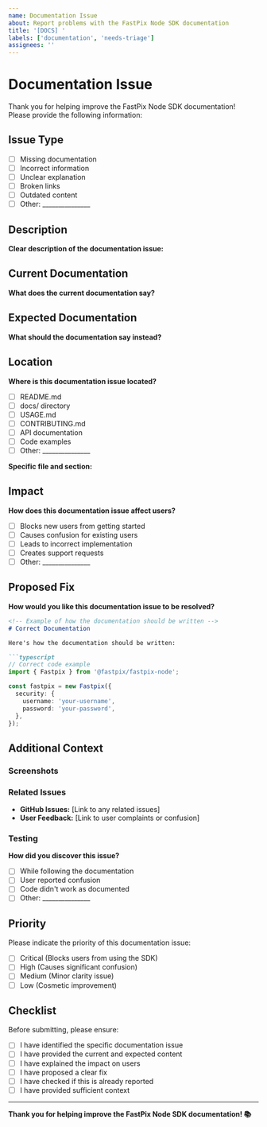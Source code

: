 ```yaml
---
name: Documentation Issue
about: Report problems with the FastPix Node SDK documentation
title: '[DOCS] '
labels: ['documentation', 'needs-triage']
assignees: ''
---
```


# Documentation Issue

Thank you for helping improve the FastPix Node SDK documentation! Please provide the following information:

## Issue Type
- [ ] Missing documentation
- [ ] Incorrect information
- [ ] Unclear explanation
- [ ] Broken links
- [ ] Outdated content
- [ ] Other: _______________

## Description
**Clear description of the documentation issue:**

<!-- What's wrong with the documentation? -->

## Current Documentation
**What does the current documentation say?**

<!-- Paste the current documentation content -->

## Expected Documentation
**What should the documentation say instead?**

<!-- Describe what the correct documentation should be -->

## Location
**Where is this documentation issue located?**

- [ ] README.md
- [ ] docs/ directory
- [ ] USAGE.md
- [ ] CONTRIBUTING.md
- [ ] API documentation
- [ ] Code examples
- [ ] Other: _______________

**Specific file and section:**
<!-- e.g., README.md line 45, or docs/api-reference.md section "Authentication" -->

## Impact
**How does this documentation issue affect users?**

- [ ] Blocks new users from getting started
- [ ] Causes confusion for existing users
- [ ] Leads to incorrect implementation
- [ ] Creates support requests
- [ ] Other: _______________

## Proposed Fix
**How would you like this documentation issue to be resolved?**

```markdown
<!-- Example of how the documentation should be written -->
# Correct Documentation

Here's how the documentation should be written:

```typescript
// Correct code example
import { Fastpix } from '@fastpix/fastpix-node';

const fastpix = new Fastpix({
  security: {
    username: 'your-username',
    password: 'your-password',
  },
});
```

## Additional Context

### Screenshots
<!-- If applicable, include screenshots of the documentation issue -->

### Related Issues
- **GitHub Issues:** [Link to any related issues]
- **User Feedback:** [Link to user complaints or confusion]

### Testing
**How did you discover this issue?**

- [ ] While following the documentation
- [ ] User reported confusion
- [ ] Code didn't work as documented
- [ ] Other: _______________

## Priority
Please indicate the priority of this documentation issue:

- [ ] Critical (Blocks users from using the SDK)
- [ ] High (Causes significant confusion)
- [ ] Medium (Minor clarity issue)
- [ ] Low (Cosmetic improvement)

## Checklist
Before submitting, please ensure:

- [ ] I have identified the specific documentation issue
- [ ] I have provided the current and expected content
- [ ] I have explained the impact on users
- [ ] I have proposed a clear fix
- [ ] I have checked if this is already reported
- [ ] I have provided sufficient context

---

**Thank you for helping improve the FastPix Node SDK documentation! 📚**
